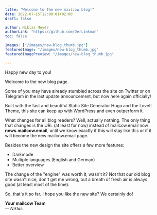```yaml
---
title: "Welcome to the new mailcow blog!"
date: 2022-07-15T12:09:01+02:00
draft: false

author: Niklas Meyer
authorLink: "https://github.com/DerLinkman"
toc: false

images: ["/images/new-blog_thumb.jpg"]
featuredImage: "/images/new-blog_thumb.jpg"
featuredImagePreview: "/images/new-blog_thumb.jpg"

---
```


Happy new day to you!

Welcome to the new blog page.

Some of you may have already stumbled across the site on Twitter or on Telegram in the last update announcement, but now here again officially!

Built with the fast and beautiful Static Site Generator Hugo and the LoveIt Theme, this site can keep up with WordPress and even outperform it.

What changes for all blog readers? Well, actually nothing. The only thing that changes is the URL (at least for now) instead of mailcow.email now **news.mailcow.email**, until we know exactly if this will stay like this or if it will become the new mailcow.email page.

Besides the new design the site offers a few more features:

- Darkmode
- Multiple languages (English and German)
- Better overview

The change of the "engine" was worth it, wasn't it? Not that our old blog site wasn't nice, don't get me wrong, but a breath of fresh air is always good (at least most of the time).

So, that's it so far. I hope you like the new site? We certainly do!

**Your mailcow Team**<br>
-- *Niklas*